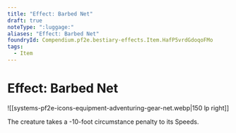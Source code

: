 ```yaml
---
title: "Effect: Barbed Net"
draft: true
noteType: ":luggage:"
aliases: "Effect: Barbed Net"
foundryId: Compendium.pf2e.bestiary-effects.Item.HafP5vrdGdoqoFMo
tags:
  - Item
---
```


# Effect: Barbed Net
![[systems-pf2e-icons-equipment-adventuring-gear-net.webp|150 lp right]]

The creature takes a -10-foot circumstance penalty to its Speeds.
